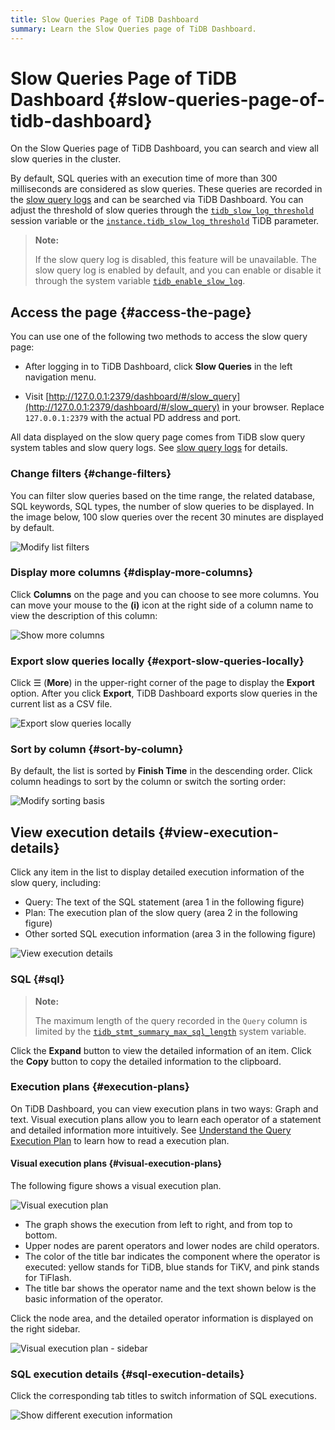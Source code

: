 ```yaml
---
title: Slow Queries Page of TiDB Dashboard
summary: Learn the Slow Queries page of TiDB Dashboard.
---
```


# Slow Queries Page of TiDB Dashboard {#slow-queries-page-of-tidb-dashboard}

On the Slow Queries page of TiDB Dashboard, you can search and view all slow queries in the cluster.

By default, SQL queries with an execution time of more than 300 milliseconds are considered as slow queries. These queries are recorded in the [slow query logs](/identify-slow-queries.md) and can be searched via TiDB Dashboard. You can adjust the threshold of slow queries through the [`tidb_slow_log_threshold`](/system-variables.md#tidb_slow_log_threshold) session variable or the [`instance.tidb_slow_log_threshold`](/tidb-configuration-file.md#tidb_slow_log_threshold) TiDB parameter.

> **Note:**
>
> If the slow query log is disabled, this feature will be unavailable. The slow query log is enabled by default, and you can enable or disable it through the system variable [`tidb_enable_slow_log`](/system-variables.md#tidb_enable_slow_log).

## Access the page {#access-the-page}

You can use one of the following two methods to access the slow query page:

-   After logging in to TiDB Dashboard, click **Slow Queries** in the left navigation menu.

-   Visit [http://127.0.0.1:2379/dashboard/#/slow_query](http://127.0.0.1:2379/dashboard/#/slow_query) in your browser. Replace `127.0.0.1:2379` with the actual PD address and port.

All data displayed on the slow query page comes from TiDB slow query system tables and slow query logs. See [slow query logs](/identify-slow-queries.md) for details.

### Change filters {#change-filters}

You can filter slow queries based on the time range, the related database, SQL keywords, SQL types, the number of slow queries to be displayed. In the image below, 100 slow queries over the recent 30 minutes are displayed by default.

![Modify list filters](/media/dashboard/dashboard-slow-queries-list1-v620.png)

### Display more columns {#display-more-columns}

Click **Columns** on the page and you can choose to see more columns. You can move your mouse to the **(i)** icon at the right side of a column name to view the description of this column:

![Show more columns](/media/dashboard/dashboard-slow-queries-list2-v620.png)

### Export slow queries locally {#export-slow-queries-locally}

Click ☰ (**More**) in the upper-right corner of the page to display the **Export** option. After you click **Export**, TiDB Dashboard exports slow queries in the current list as a CSV file.

![Export slow queries locally](/media/dashboard/dashboard-slow-queries-export-v651.png)

### Sort by column {#sort-by-column}

By default, the list is sorted by **Finish Time** in the descending order. Click column headings to sort by the column or switch the sorting order:

![Modify sorting basis](/media/dashboard/dashboard-slow-queries-list3-v620.png)

## View execution details {#view-execution-details}

Click any item in the list to display detailed execution information of the slow query, including:

-   Query: The text of the SQL statement (area 1 in the following figure)
-   Plan: The execution plan of the slow query (area 2 in the following figure)
-   Other sorted SQL execution information (area 3 in the following figure)

![View execution details](/media/dashboard/dashboard-slow-queries-detail1-v620.png)

### SQL {#sql}

> **Note:**
>
> The maximum length of the query recorded in the `Query` column is limited by the [`tidb_stmt_summary_max_sql_length`](/system-variables.md#tidb_stmt_summary_max_sql_length-new-in-v40) system variable.

Click the **Expand** button to view the detailed information of an item. Click the **Copy** button to copy the detailed information to the clipboard.

### Execution plans {#execution-plans}

On TiDB Dashboard, you can view execution plans in two ways: Graph and text. Visual execution plans allow you to learn each operator of a statement and detailed information more intuitively. See [Understand the Query Execution Plan](/explain-overview.md) to learn how to read a execution plan.

#### Visual execution plans {#visual-execution-plans}

The following figure shows a visual execution plan.

![Visual execution plan](/media/dashboard/dashboard-visual-plan-2.png)

-   The graph shows the execution from left to right, and from top to bottom.
-   Upper nodes are parent operators and lower nodes are child operators.
-   The color of the title bar indicates the component where the operator is executed: yellow stands for TiDB, blue stands for TiKV, and pink stands for TiFlash.
-   The title bar shows the operator name and the text shown below is the basic information of the operator.

Click the node area, and the detailed operator information is displayed on the right sidebar.

![Visual execution plan - sidebar](/media/dashboard/dashboard-visual-plan-popup.png)

### SQL execution details {#sql-execution-details}

Click the corresponding tab titles to switch information of SQL executions.

![Show different execution information](/media/dashboard/dashboard-slow-queries-detail2-v620.png)

